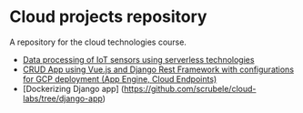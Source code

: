 # Cloud projects repository
A repository for the cloud technologies course.
 * [Data processing of IoT sensors using serverless technologies](https://github.com/scrubele/cloud-labs/tree/django-iot-data-processing)
 * [CRUD App using Vue.js and Django Rest Framework with configurations for GCP deployment (App Engine, Cloud Endpoints)](https://github.com/scrubele/cloud-labs/tree/django-vue-web-app)
 * [Dockerizing Django app] (https://github.com/scrubele/cloud-labs/tree/django-app)
